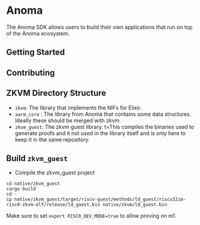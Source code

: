 # Anoma

The Anoma SDK allows users to build their own applications that run on top of the Anoma ecosystem.

## Getting Started

## Contributing

##


## ZKVM Directory Structure

 - `zkvm`: The library that implements the NIFs for Elixir.
 - `aarm_core` : The library from Anoma that contains some data structures. Ideally these should be merged with zkvm.
 - `zkvm_guest`: The zkvm guest library. t=This compiles the binaries used to generate proofs and it not used in the library itself and is only here to keep it in the same repository.


## Build `zkvm_guest`

 - Compile the zkvm_guest project

```shell
cd native/zkvm_guest
cargo build
cd -
cp native/zkvm_guest/target/riscv-guest/methods/ld_guest/riscv32im-risc0-zkvm-elf/release/ld_guest.bin native/zkvm/ld_guest.bin
```


Make sure to set `export RISC0_DEV_MODE=true` to allow proving on m1.